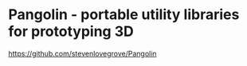 # Pangolin - portable utility libraries for prototyping 3D

https://github.com/stevenlovegrove/Pangolin